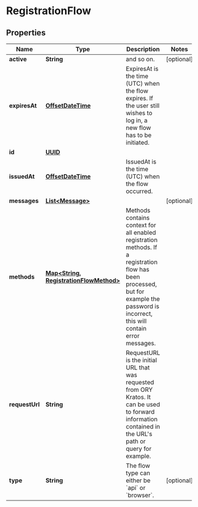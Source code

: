 

# RegistrationFlow

## Properties

Name | Type | Description | Notes
------------ | ------------- | ------------- | -------------
**active** | **String** | and so on. |  [optional]
**expiresAt** | [**OffsetDateTime**](OffsetDateTime.md) | ExpiresAt is the time (UTC) when the flow expires. If the user still wishes to log in, a new flow has to be initiated. | 
**id** | [**UUID**](UUID.md) |  | 
**issuedAt** | [**OffsetDateTime**](OffsetDateTime.md) | IssuedAt is the time (UTC) when the flow occurred. | 
**messages** | [**List&lt;Message&gt;**](Message.md) |  |  [optional]
**methods** | [**Map&lt;String, RegistrationFlowMethod&gt;**](RegistrationFlowMethod.md) | Methods contains context for all enabled registration methods. If a registration flow has been processed, but for example the password is incorrect, this will contain error messages. | 
**requestUrl** | **String** | RequestURL is the initial URL that was requested from ORY Kratos. It can be used to forward information contained in the URL&#39;s path or query for example. | 
**type** | **String** | The flow type can either be &#x60;api&#x60; or &#x60;browser&#x60;. |  [optional]



